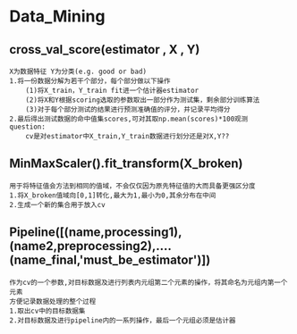 # Data_Mining

## cross_val_score(estimator , X , Y)
	X为数据特征 Y为分类(e.g. good or bad)
    1.将一份数据分解为若干个部分，每个部分做以下操作
        (1)将X_train，Y_train fit进一个估计器estimator
        (2)将X和Y根据scoring选取的参数取出一部分作为测试集，剩余部分训练算法
        (3)对于每个部分测试的结果进行预测准确值的评分，并记录平均得分
    2.最后得出测试数据的命中值集scores,可对其取np.mean(scores)*100观测 
    question:
        cv是对estimator中X_train,Y_train数据进行划分还是对X,Y??
## MinMaxScaler().fit_transform(X_broken)
    用于将特征值会方法到相同的值域，不会仅仅因为原先特征值的大而具备更强区分度
    1.将X_broken值域向[0,1]转化,最大为1,最小为0,其余分布在中间
    2.生成一个新的集合用于放入cv

## Pipeline([(name,processing1),(name2,preprocessing2),....(name_final,'must_be_estimator')])
    作为cv的一个参数,对目标数据及进行列表内元组第二个元素的操作，将其命名为元组内第一个元素
    方便记录数据处理的整个过程
    1.取出cv中的目标数据集
    2.对目标数据及进行pipeline内的一系列操作，最后一个元组必须是估计器
    
## 